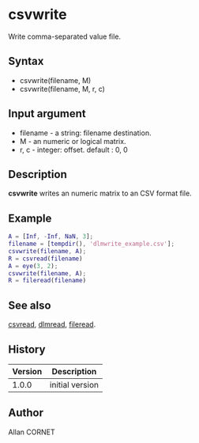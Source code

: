 # csvwrite

Write comma-separated value file.

## Syntax

- csvwrite(filename, M)
- csvwrite(filename, M, r, c)

## Input argument

- filename - a string: filename destination.
- M - an numeric or logical matrix.
- r, c - integer: offset. default : 0, 0

## Description

  <p><b>csvwrite</b> writes an numeric matrix to an CSV format file.</p>

## Example

```matlab
A = [Inf, -Inf, NaN, 3];
filename = [tempdir(), 'dlmwrite_example.csv'];
csvwrite(filename, A);
R = csvread(filename)
A = eye(3, 2);
csvwrite(filename, A);
R = fileread(filename)
```

## See also

[csvread](csvread.md), [dlmread](dlmread.md), [fileread](../stream_manager/fileread.md).

## History

| Version | Description     |
| ------- | --------------- |
| 1.0.0   | initial version |

## Author

Allan CORNET
